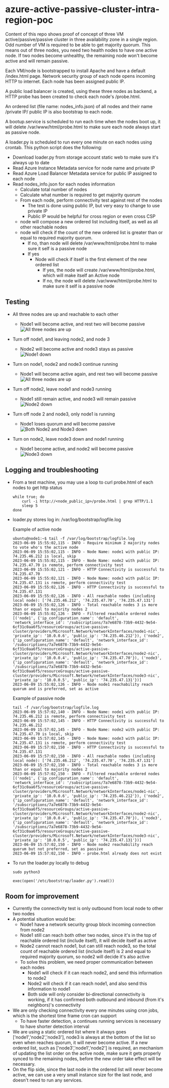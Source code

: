 # azure-active-passive-cluster-intra-region-poc

Content of this repo shows proof of concept of three VM active/passive/passive cluster in three availability zone in a single region. Odd number of VM is required to be able to get majority quorum. This means out of three nodes, you need two health nodes to have one active node. If two nodes become unhealthy, the remaining node won't become active and will remain passive.

Each VM/node is bootstrapped to install Apache and have a default /index.html page. Network security group of each node opens incoming HTTP to internet. Each node has been assigned public IP.

A public load balancer is created, using these three nodes as backend, a HTTP probe has been created to check each node's /probe.html.

An ordered list (file name: nodes_info.json) of all nodes and their name /private IP/ public IP is also bootstrap to each node. 

A bootup.service is scheduled to run each time when the nodes boot up, it will delete /var/www/html/probe.html to make sure each node always start as passive node.

A loader.py is scheduled to run every one minute on each nodes using crontab. This python script does the following:
- Download loader.py from storage account static web to make sure it's always up to date
- Read Azure Instance Metadata service for node name and private IP
- Read Azure Load Balancer Metadata service for public IP assigned to each node
- Read nodes_info.json for each nodes information
    - Calculate total number of nodes
    - Calculate what number is required to get majority quorum 
    - From each node, perform connectivity test against rest of the nodes
        - The test is done using public IP, but very easy to change to use private IP
        - Public IP would be helpful for cross region or even cross CSP        
    - node will compose a new ordered list including itself, as well as all other reachable nodes
    - node will check if the count of the new ordered list is greater than or equal to required majority quorum.
        - If no, than node will delete /var/www/html/probe.html to make sure it self is a passive node
        - If yes
            - Node will check if itself is the first element of the new ordered list
                - If yes, the node will create /var/www/html/probe.html, which will make itself an Active node
                - If no, the node will delete /var/www/html/probe.html to make sure it self is a passive node


## Testing
- All three nodes are up and reachable to each other
    - Node1 will become active, and rest two will become passive
    ![All three nodes are up](images/Active%20Passive%20Cluster%20-%20All%20three%20nodes%20reachable.png)

- Turn off node1, and leaving node2, and node 3
    - Node2 will become active and node3 stays as passive
    ![Node1 down](images/Active%20Passive%20Cluster%20-%20Node1%20down.png)

- Turn on node1, node2 and node3 continue running
    - Node1 will become active again, and rest two will become passive
    ![All three nodes are up](images/Active%20Passive%20Cluster%20-%20All%20three%20nodes%20reachable.png)

- Turn off node2, leave node1 and node3 running
    - Node1 still remain active, and node3 will remain passive
    ![Node2 down](images/Active%20Passive%20Cluster%20-%20Node2%20down.png)

- Turn off node 2 and node3, only node1 is running
    - Node1 loses quorum and will become passive
    ![Both Node2 and Node3 down](images/Active%20Passive%20Cluster%20-%20Both%20Node2%20and%20Node3%20down.png)

- Turn on node2, leave node3 down and node1 running
    - Node1 become active, and node2 will become passive
    ![Node3 down](images/Active%20Passive%20Cluster%20-%20Node3%20down.png)


## Logging and troubleshooting
- From a test machine, you may use a loop to curl probe.html of each nodes to get http status
    ```
    while true; do
        curl -i http://<node_public_ip>/probe.html | grep HTTP/1.1
        sleep 5
    done
    ```
- loader.py stores log in: /var/log/bootstrap/logfile.log
    
    Example of active node

    ```
    ubuntu@node1:~$ tail -f /var/log/bootstrap/logfile.log
    2023-06-09 15:55:02,115 - INFO - Require minimum 2 majority nodes to vote who's the active node
    2023-06-09 15:55:02,115 - INFO - Node Name: node1 with public IP: 74.235.46.212 is local, skip
    2023-06-09 15:55:02,115 - INFO - Node Name: node2 with public IP: 74.235.47.70 is remote, perform connectivity test
    2023-06-09 15:55:02,121 - INFO - HTTP Connectivity is successful to 74.235.47.70
    2023-06-09 15:55:02,121 - INFO - Node Name: node3 with public IP: 74.235.47.131 is remote, perform connectivity test
    2023-06-09 15:55:02,126 - INFO - HTTP Connectivity is successful to 74.235.47.131
    2023-06-09 15:55:02,126 - INFO - All reachable nodes (including local node): ['74.235.46.212', '74.235.47.70', '74.235.47.131']
    2023-06-09 15:55:02,126 - INFO - Total reachable nodes 3 is more than or equal to majority nodes 2
    2023-06-09 15:55:02,126 - INFO - Filtered reachable ordered nodes [('node1', {'ip_configuration_name': 'default', 'network_interface_id': '/subscriptions/7a7e6878-73b9-4432-9e54-6cf31c0aa6f5/resourceGroups/active-passive-cluster/providers/Microsoft.Network/networkInterfaces/node1-nic', 'private_ip': '10.0.0.6', 'public_ip': '74.235.46.212'}), ('node2', {'ip_configuration_name': 'default', 'network_interface_id': '/subscriptions/7a7e6878-73b9-4432-9e54-6cf31c0aa6f5/resourceGroups/active-passive-cluster/providers/Microsoft.Network/networkInterfaces/node2-nic', 'private_ip': '10.0.0.4', 'public_ip': '74.235.47.70'}), ('node3', {'ip_configuration_name': 'default', 'network_interface_id': '/subscriptions/7a7e6878-73b9-4432-9e54-6cf31c0aa6f5/resourceGroups/active-passive-cluster/providers/Microsoft.Network/networkInterfaces/node3-nic', 'private_ip': '10.0.0.5', 'public_ip': '74.235.47.131'})]
    2023-06-09 15:55:02,126 - INFO - Node node1 reachability reach quorum and is preferred, set as active
    ```

    Example of passive node

    ```
    tail -f /var/log/bootstrap/logfile.log
    2023-06-09 15:57:02,140 - INFO - Node Name: node1 with public IP: 74.235.46.212 is remote, perform connectivity test
    2023-06-09 15:57:02,145 - INFO - HTTP Connectivity is successful to 74.235.46.212
    2023-06-09 15:57:02,145 - INFO - Node Name: node2 with public IP: 74.235.47.70 is local, skip
    2023-06-09 15:57:02,145 - INFO - Node Name: node3 with public IP: 74.235.47.131 is remote, perform connectivity test
    2023-06-09 15:57:02,150 - INFO - HTTP Connectivity is successful to 74.235.47.131
    2023-06-09 15:57:02,150 - INFO - All reachable nodes (including local node): ['74.235.46.212', '74.235.47.70', '74.235.47.131']
    2023-06-09 15:57:02,150 - INFO - Total reachable nodes 3 is more than or equal to majority nodes 2
    2023-06-09 15:57:02,150 - INFO - Filtered reachable ordered nodes [('node1', {'ip_configuration_name': 'default', 'network_interface_id': '/subscriptions/7a7e6878-73b9-4432-9e54-6cf31c0aa6f5/resourceGroups/active-passive-cluster/providers/Microsoft.Network/networkInterfaces/node1-nic', 'private_ip': '10.0.0.6', 'public_ip': '74.235.46.212'}), ('node2', {'ip_configuration_name': 'default', 'network_interface_id': '/subscriptions/7a7e6878-73b9-4432-9e54-6cf31c0aa6f5/resourceGroups/active-passive-cluster/providers/Microsoft.Network/networkInterfaces/node2-nic', 'private_ip': '10.0.0.4', 'public_ip': '74.235.47.70'}), ('node3', {'ip_configuration_name': 'default', 'network_interface_id': '/subscriptions/7a7e6878-73b9-4432-9e54-6cf31c0aa6f5/resourceGroups/active-passive-cluster/providers/Microsoft.Network/networkInterfaces/node3-nic', 'private_ip': '10.0.0.5', 'public_ip': '74.235.47.131'})]
    2023-06-09 15:57:02,150 - INFO - Node node2 reachability reach quorum but not preferred, set as passive
    2023-06-09 15:57:02,150 - INFO - probe.html already does not exist
    ```

- To run the loader.py locally to debug
    ```
    sudo python3

    exec(open('/etc/bootstrap/loader.py').read())
    ```
## Room for improvement
- Currently the connectivity test is only outbound from local node to other two nodes
- A potential situation would be:
    - Node1 have a network security group block incoming connection from node2
    - Node1 still can reach both other two nodes, since it's in the top of reachable ordered list (include itself), it will decide itself as active
    - Node2 cannot reach node1, but can still reach node3, so the total count of reachable ordered list (include itself) is 2 and equal to required majority quorum, so node2 will decide it's also active
    - To solve this problem, we need proper communication between each nodes
        - Node1 will check if it can reach node2, and send this information to node2
        - Node2 will check if it can reach node1, and also send this information to node1
        - Both side will only consider bi-directional connectivity is working, if it has confirmed both outbound and inbound (from it's neighbors)'s connectivity
- We are only checking connectivity every one minutes using cron jobs, which is the shortest time frame cron can support
    - To have faster detection, a continues running services is necessary to have shorter detection interval
- We are using a static ordered list where it always goes ['node1','node2','node3'], node3 is always at the bottom of the list so even when reaches quorum, it will never become active. If a new ordered list, such as ['node3','node1','node2'] is required, an mechanism of updating the list order on the active node, make sure it gets properly synced to the remaining nodes, before the new order take effect will be necessary.
- On the flip side, since the last node in the ordered list will never become active, we can use a very small instance size for the last node, and doesn't need to run any services.